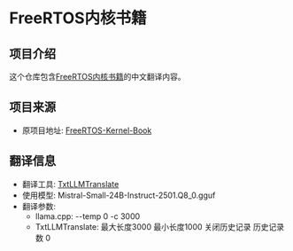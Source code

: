 # FreeRTOS内核书籍

## 项目介绍
这个仓库包含[FreeRTOS内核书籍](./toc.md)的中文翻译内容。

## 项目来源
- 原项目地址: [FreeRTOS-Kernel-Book](https://github.com/FreeRTOS/FreeRTOS-Kernel-Book)

## 翻译信息
- 翻译工具: [TxtLLMTranslate](https://github.com/CsBoBoNice/TxtLLMTranslate)
- 使用模型: Mistral-Small-24B-Instruct-2501.Q8_0.gguf
- 翻译参数:
  - llama.cpp: --temp 0 -c 3000
  - TxtLLMTranslate: 最大长度3000 最小长度1000 关闭历史记录 历史记录数 0

